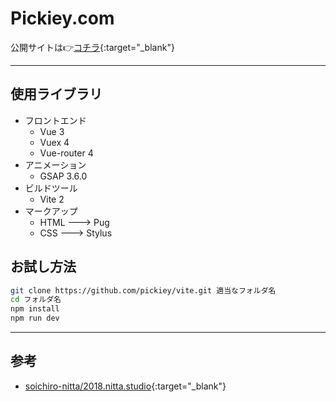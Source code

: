 # Pickiey.com

公開サイトは👉[コチラ](https://pickiey.com){:target="_blank"}

--------------------------------------------------------------------------------

## 使用ライブラリ

- フロントエンド
    - Vue  3
    - Vuex 4
    - Vue-router 4
- アニメーション
    - GSAP 3.6.0
- ビルドツール
    - Vite 2
- マークアップ
    - HTML ---> Pug
    - CSS  ---> Stylus

## お試し方法

```sh
git clone https://github.com/pickiey/vite.git 適当なフォルダ名
cd フォルダ名
npm install
npm run dev
```

--------------------------------------------------------------------------------

## 参考

- [soichiro-nitta/2018.nitta.studio](https://github.com/soichiro-nitta/2018.nitta.studio){:target="_blank"}
